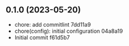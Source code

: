 ## 0.1.0 (2023-05-20)

* chore: add commitlint 7dd11a9
* chore(config): initial configuration 04a8a19
* Initial commit f61d5b7




